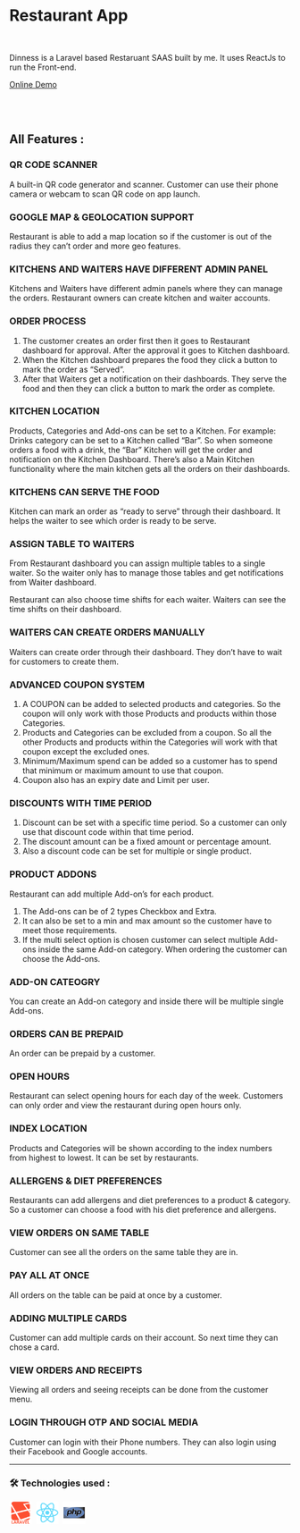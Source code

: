 # Restaurant App

<br>

Dinness is a Laravel based Restaruant SAAS built by me. It uses ReactJs to run the Front-end. 

[Online Demo](https://dinness.topcruder.com)

<br>
<br>

## All Features :

### QR CODE SCANNER 

A built-in QR code generator and scanner. Customer can use their phone camera or webcam to scan QR code on app launch.

### GOOGLE MAP & GEOLOCATION SUPPORT  

Restaurant is able to add a map location so if the customer is out of the radius they can’t order and more geo features.


### KITCHENS AND WAITERS HAVE DIFFERENT ADMIN PANEL  

Kitchens and Waiters have different admin panels where they can manage the orders. Restaurant owners can create kitchen and waiter accounts.

### ORDER PROCESS

1.	The customer creates an order first then it goes to Restaurant dashboard for approval. After the approval it goes to Kitchen dashboard. 
2.	When the Kitchen dashboard prepares the food they click a button to mark the order as “Served”. 
3.	After that Waiters get a notification on their dashboards. They serve the food and then they can click a button to mark the order as complete.

### KITCHEN LOCATION

Products, Categories and Add-ons can be set to a Kitchen. For example: Drinks category can be set to a Kitchen called “Bar”. So when someone orders a food with a drink, the “Bar” Kitchen will get the order and notification on the Kitchen Dashboard. 
There’s also a Main Kitchen functionality where the main kitchen gets all the orders on their dashboards.

### KITCHENS CAN SERVE THE FOOD

Kitchen can mark an order as “ready to serve” through their dashboard. It helps the waiter to see which order is ready to be serve.

### ASSIGN TABLE TO WAITERS

From Restaurant dashboard you can assign multiple tables to a single waiter. So the waiter only has to manage those tables and get notifications from Waiter dashboard.

Restaurant can also choose time shifts for each waiter. Waiters can see the time shifts on their dashboard.

### WAITERS CAN CREATE ORDERS MANUALLY

Waiters can create order through their dashboard. They don’t have to wait for customers to create them.

### ADVANCED COUPON SYSTEM

1.	A COUPON can be added to selected products and categories. So the coupon will only work with those Products and products within those Categories.
2.	Products and Categories can be excluded from a coupon. So all the other Products and products within the Categories will work with that coupon except the excluded ones.
3.	Minimum/Maximum spend can be added so a customer has to spend that minimum or maximum amount to use that coupon.
4.	Coupon also has an expiry date and Limit per user.

### DISCOUNTS WITH TIME PERIOD

1.	Discount can be set with a specific time period. So a customer can only use that discount code within that time period. 
2.	The discount amount can be a fixed amount or percentage amount. 
3.	Also a discount code can be set for multiple or single product.

### PRODUCT ADDONS

Restaurant can add multiple Add-on’s for each product. 
1.	The Add-ons can be of 2 types Checkbox and Extra. 
2.	It can also be set to a min and max amount so the customer have to meet those requirements. 
3.	If the multi select option is chosen customer can select multiple Add-ons inside the same Add-on category.
When ordering the customer can choose the Add-ons.

### ADD-ON CATEOGRY

You can create an Add-on category and inside there will be multiple single Add-ons.

### ORDERS CAN BE PREPAID

An order can be prepaid by a customer.

### OPEN HOURS

Restaurant can select opening hours for each day of the week. Customers can only order and view the restaurant during open hours only.

### INDEX LOCATION

Products and Categories will be shown according to the index numbers from highest to lowest. It can be set by restaurants.

### ALLERGENS & DIET PREFERENCES

Restaurants can add allergens and diet preferences to a product & category. So a customer can choose a food with his diet preference and allergens.

### VIEW ORDERS ON SAME TABLE

Customer can see all the orders on the same table they are in.

### PAY ALL AT ONCE

All orders on the table can be paid at once by a customer.

### ADDING MULTIPLE CARDS

Customer can add multiple cards on their account. So next time they can chose a card.

### VIEW ORDERS AND RECEIPTS

Viewing all orders and seeing receipts can be done from the customer menu.

### LOGIN THROUGH OTP AND SOCIAL MEDIA

Customer can login with their Phone numbers. They can also login using their Facebook and Google accounts.

---

### :hammer_and_wrench: Technologies used :

<div>
  <img src="https://github.com/devicons/devicon/blob/master/icons/laravel/laravel-plain-wordmark.svg" title="Laravel" alt="Laravel" width="40" height="40"/>&nbsp;
  <img src="https://github.com/devicons/devicon/blob/master/icons/react/react-original.svg" title="ReactJS" alt="ReactJS" width="40" height="40"/>&nbsp;
  <img src="https://github.com/devicons/devicon/blob/master/icons/php/php-original.svg" title="PHP" alt="PHP" width="40" height="40"/>
</div>
